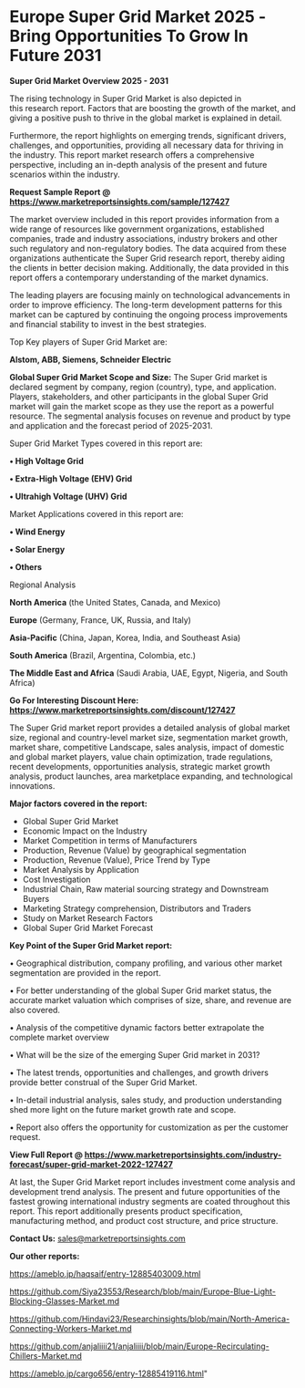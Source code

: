  # Europe Super Grid Market 2025 -Bring Opportunities To Grow In Future 2031

<Strong> Super Grid Market Overview 2025 - 2031</strong>

The rising technology in Super Grid Market is also depicted in this research report. Factors that are boosting the growth of the market, and giving a positive push to thrive in the global market is explained in detail.

Furthermore, the report highlights on emerging trends, significant drivers, challenges, and opportunities, providing all necessary data for thriving in the industry. This report market research offers a comprehensive perspective, including an in-depth analysis of the present and future scenarios within the industry.

<strong>Request Sample Report @ <a href=https://www.marketreportsinsights.com/sample/127427>https://www.marketreportsinsights.com/sample/127427</a></strong>

The market overview included in this report provides information from a wide range of resources like government organizations, established companies, trade and industry associations, industry brokers and other such regulatory and non-regulatory bodies. The data acquired from these organizations authenticate the Super Grid research report, thereby aiding the clients in better decision making. Additionally, the data provided in this report offers a contemporary understanding of the market dynamics.

The leading players are focusing mainly on technological advancements in order to improve efficiency. The long-term development patterns for this market can be captured by continuing the ongoing process improvements and financial stability to invest in the best strategies.

Top Key players of Super Grid Market are:

<strong>Alstom, ABB, Siemens, Schneider Electric</strong>

<strong><b>Global Super Grid Market Scope and Size:</b></strong>
The Super Grid market is declared segment by company, region (country), type, and application. Players, stakeholders, and other participants in the global Super Grid market will gain the market scope as they use the report as a powerful resource. The segmental analysis focuses on revenue and product by type and application and the forecast period of 2025-2031.

Super Grid Market Types covered in this report are:

<strong>• High Voltage Grid

• Extra-High Voltage (EHV) Grid

• Ultrahigh Voltage (UHV) Grid</strong>

Market Applications covered in this report are:

<strong>• Wind Energy

• Solar Energy

• Others</strong> 

Regional Analysis

<strong>North America</strong> (the United States, Canada, and Mexico)

<strong>Europe</strong> (Germany, France, UK, Russia, and Italy)

<strong>Asia-Pacific</strong> (China, Japan, Korea, India, and Southeast Asia)

<strong>South America</strong> (Brazil, Argentina, Colombia, etc.)

<strong>The Middle East and Africa</strong> (Saudi Arabia, UAE, Egypt, Nigeria, and South Africa)

<strong>Go For Interesting Discount Here: <a href=https://www.marketreportsinsights.com/discount/127427>https://www.marketreportsinsights.com/discount/127427</a></strong>

The Super Grid market report provides a detailed analysis of global market size, regional and country-level market size, segmentation market growth, market share, competitive Landscape, sales analysis, impact of domestic and global market players, value chain optimization, trade regulations, recent developments, opportunities analysis, strategic market growth analysis, product launches, area marketplace expanding, and technological innovations.

<strong><b>Major factors covered in the report:</b></strong>
<ul>
  <li>Global Super Grid Market </li>
  <li>Economic Impact on the Industry</li>
  <li>Market Competition in terms of Manufacturers</li>
  <li>Production, Revenue (Value) by geographical segmentation</li>
  <li>Production, Revenue (Value), Price Trend by Type</li>
  <li>Market Analysis by Application</li>
  <li>Cost Investigation</li>
  <li>Industrial Chain, Raw material sourcing strategy and Downstream Buyers</li>
  <li>Marketing Strategy comprehension, Distributors and Traders</li>
  <li>Study on Market Research Factors</li>
  <li>Global Super Grid Market Forecast</li>
</ul>

<strong><b>Key Point of the Super Grid Market report:</b></strong>

• Geographical distribution, company profiling, and various other market segmentation are provided in the report.

• For better understanding of the global Super Grid market status, the accurate market valuation which comprises of size, share, and revenue are also covered.

• Analysis of the competitive dynamic factors better extrapolate the complete market overview

• What will be the size of the emerging Super Grid market in 2031?

• The latest trends, opportunities and challenges, and growth drivers provide better construal of the Super Grid Market.

• In-detail industrial analysis, sales study, and production understanding shed more light on the future market growth rate and scope.

• Report also offers the opportunity for customization as per the customer request.

<strong><b>View Full Report @ <a href=https://www.marketreportsinsights.com/industry-forecast/super-grid-market-2022-127427>https://www.marketreportsinsights.com/industry-forecast/super-grid-market-2022-127427</a></b></strong>


At last, the Super Grid Market report includes investment come analysis and development trend analysis. The present and future opportunities of the fastest growing international industry segments are coated throughout this report. This report additionally presents product specification, manufacturing method, and product cost structure, and price structure.

<strong>Contact Us:</strong>
sales@marketreportsinsights.com

<strong>Our other reports:</strong>

<a href=https://ameblo.jp/haqsaif/entry-12885403009.html>https://ameblo.jp/haqsaif/entry-12885403009.html</a>

<a href=https://github.com/Siya23553/Research/blob/main/Europe-Blue-Light-Blocking-Glasses-Market.md>https://github.com/Siya23553/Research/blob/main/Europe-Blue-Light-Blocking-Glasses-Market.md</a>

<a href=https://github.com/Hindavi23/Researchinsights/blob/main/North-America-Connecting-Workers-Market.md>https://github.com/Hindavi23/Researchinsights/blob/main/North-America-Connecting-Workers-Market.md</a>

<a href=https://github.com/anjaliiii21/anjaliiii/blob/main/Europe-Recirculating-Chillers-Market.md>https://github.com/anjaliiii21/anjaliiii/blob/main/Europe-Recirculating-Chillers-Market.md</a>

<a href=https://ameblo.jp/cargo656/entry-12885419116.html>https://ameblo.jp/cargo656/entry-12885419116.html</a>"
